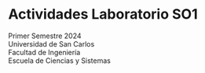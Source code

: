 # Actividades Laboratorio SO1
Primer Semestre 2024  
Universidad de San Carlos  
Facultad de Ingeniería  
Escuela de Ciencias y Sistemas  
